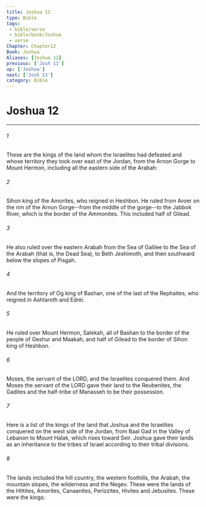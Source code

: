 ```yaml
---
title: Joshua 12
type: Bible
tags:
 - bible/verse
 - bible/book/Joshua
 - verse
Chapter: Chapter12
Book: Joshua
Aliases: [Joshua 12]
previous: ['Josh 11']
up: ['Joshua']
next: ['Josh 13']
category: Bible
---
```

# Joshua 12

***


###### 1 
These are the kings of the land whom the Israelites had defeated and whose territory they took over east of the Jordan, from the Arnon Gorge to Mount Hermon, including all the eastern side of the Arabah: 

###### 2 
Sihon king of the Amorites, who reigned in Heshbon. He ruled from Aroer on the rim of the Arnon Gorge--from the middle of the gorge--to the Jabbok River, which is the border of the Ammonites. This included half of Gilead. 

###### 3 
He also ruled over the eastern Arabah from the Sea of Galilee to the Sea of the Arabah (that is, the Dead Sea), to Beth Jeshimoth, and then southward below the slopes of Pisgah. 

###### 4 
And the territory of Og king of Bashan, one of the last of the Rephaites, who reigned in Ashtaroth and Edrei. 

###### 5 
He ruled over Mount Hermon, Salekah, all of Bashan to the border of the people of Geshur and Maakah, and half of Gilead to the border of Sihon king of Heshbon. 

###### 6 
Moses, the servant of the LORD, and the Israelites conquered them. And Moses the servant of the LORD gave their land to the Reubenites, the Gadites and the half-tribe of Manasseh to be their possession. 

###### 7 
Here is a list of the kings of the land that Joshua and the Israelites conquered on the west side of the Jordan, from Baal Gad in the Valley of Lebanon to Mount Halak, which rises toward Seir. Joshua gave their lands as an inheritance to the tribes of Israel according to their tribal divisions. 

###### 8 
The lands included the hill country, the western foothills, the Arabah, the mountain slopes, the wilderness and the Negev. These were the lands of the Hittites, Amorites, Canaanites, Perizzites, Hivites and Jebusites. These were the kings: 
